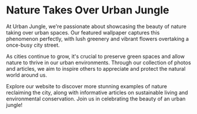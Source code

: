 <!--font:Poppins-->

# Nature Takes Over Urban Jungle

At Urban Jungle, we're passionate about showcasing the beauty of nature taking over urban spaces. Our featured wallpaper captures this phenomenon perfectly, with lush greenery and vibrant flowers overtaking a once-busy city street.

As cities continue to grow, it's crucial to preserve green spaces and allow nature to thrive in our urban environments. Through our collection of photos and articles, we aim to inspire others to appreciate and protect the natural world around us.

Explore our website to discover more stunning examples of nature reclaiming the city, along with informative articles on sustainable living and environmental conservation. Join us in celebrating the beauty of an urban jungle!

<!--

Write me markdown content of website with wallpaper:

"A cityscape overtaken by nature"

The header of the page should not be copy of the text but rather a real content of the website which is using this wallpaper.


---


# Urban Jungle - A Cityscape Overtaken by Nature

Welcome to Urban Jungle, a website dedicated to showcasing the beauty of nature reclaiming urban spaces. Our featured wallpaper is a stunning example of this phenomenon, with lush greenery and vibrant flowers taking over a once-bustling city street.

As cities continue to grow and expand, it's important to remember the importance of preserving green spaces and allowing nature to thrive in our urban environments. Through our collection of photos and articles, we hope to inspire others to appreciate and protect the natural world around us.

Explore our website to discover more breathtaking examples of nature reclaiming the city, as well as informative articles on topics such as sustainable living and environmental conservation. Join us in celebrating the beauty of an urban jungle!


---


Heading is too long, rewrite whole content.


---


# Urban Jungle - Celebrating Nature's Takeover of the City

Welcome to Urban Jungle, a website dedicated to showcasing the beauty of nature reclaiming urban spaces. Our featured wallpaper captures the essence of this phenomenon, with vibrant greenery and colorful flowers overtaking a once-bustling city street.

As cities continue to grow and expand, it's important to remember the importance of preserving green spaces and allowing nature to thrive in our urban environments. Through our collection of photos and articles, we aim to inspire others to appreciate and protect the natural world around us.

Explore our website to discover more breathtaking examples of nature taking over the city, as well as informative articles on topics such as sustainable living and environmental conservation. Join us in celebrating the beauty of an urban jungle!


---


Heading is too long, rewrite whole content.


---


# Discover the Beauty of Nature in the Urban Jungle

Welcome to Urban Jungle, where we celebrate the beauty of nature reclaiming urban spaces. Our featured wallpaper showcases a stunning example of this phenomenon, with lush greenery and vibrant flowers overtaking a once-busy city street.

As cities continue to expand, it's important to remember the value of preserving green spaces and allowing nature to thrive in our urban environments. Through our collection of photos and articles, we hope to inspire others to appreciate and protect the natural world around us.

Explore our website to discover more breathtaking examples of nature taking over the city, as well as informative articles on sustainable living and environmental conservation. Join us in celebrating the beauty of an urban jungle!


---


Heading is too long, rewrite whole content.


---


# Welcome to Urban Jungle: Where Nature Reclaims the City

At Urban Jungle, we're passionate about showcasing the beauty of nature taking over urban spaces. Our featured wallpaper captures this phenomenon perfectly, with lush greenery and vibrant flowers overtaking a once-busy city street.

As cities continue to grow, it's crucial to preserve green spaces and allow nature to thrive in our urban environments. Through our collection of photos and articles, we aim to inspire others to appreciate and protect the natural world around us.

Explore our website to discover more stunning examples of nature reclaiming the city, along with informative articles on sustainable living and environmental conservation. Join us in celebrating the beauty of an urban jungle!


---


Write me a Google font which is best fitting for the website.

Pick from the list:
- IBM Plex Sans
- Poppins
- Lobster
- Montserrat
- Lato
- Orbitron
- Exo 2
- Dancing Script
- Futura
- Open Sans
- Barlow Condensed
- Great Vibes
- Raleway
- Inter
- Roboto
- Playfair Display
- Alegreya


Write just the font name nothing else.


---


Poppins

-->
